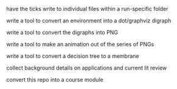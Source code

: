 have the ticks write to individual files within a run-specific folder

write a tool to convert an environment into a dot/graphviz digraph

write a tool to convert the digraphs into PNG

write a tool to make an animation out of the series of PNGs

write a tool to convert a decision tree to a membrane

collect background details on applications and current lit review

convert this repo into a course module

